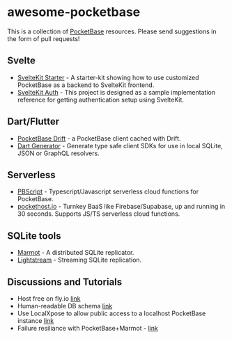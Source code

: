 # awesome-pocketbase

This is a collection of [PocketBase](https://pocketbase.io) resources. Please send suggestions in the form of pull requests!

## Svelte

* [SvelteKit Starter](https://github.com/spinspire/pocketbase-sveltekit-starter) - A starter-kit showing how to use customized PocketBase as a backend to SvelteKit frontend.
* [SvelteKit Auth](https://github.com/danawoodman/sveltekit-auth-example) - This project is designed as a sample implementation reference for getting authentication setup using SvelteKit.

## Dart/Flutter

* [PocketBase Drift](https://github.com/rodydavis/pocketbase_drift) - a PocketBase client cached with Drift.
* [Dart Generator](https://github.com/rodydavis/pocketbase_dart_generator) - Generate type safe client SDKs for use in local SQLite, JSON or GraphQL resolvers.

## Serverless

* [PBScript](https://github.com/benallfree/pbscript) - Typescript/Javascript serverless cloud functions for PocketBase.
* [pockethost.io](https://pockethost.io) - Turnkey BaaS like Firebase/Supabase, up and running in 30 seconds. Supports JS/TS serverless cloud functions.

## SQLite tools

* [Marmot](https://github.com/maxpert/marmot) - A distributed SQLite replicator.
* [Lightstream](https://litestream.io/) - Streaming SQLite replication.

## Discussions and Tutorials

* Host free on fly.io [link](https://github.com/pocketbase/pocketbase/discussions/537)
* Human-readable DB schema [link](https://github.com/pocketbase/pocketbase/discussions/252)
* Use LocalXpose to allow public access to a localhost PocketBase instance [link](https://github.com/gapmiss/expose-database-server-pocketbase/blob/master/Expose%20database%20server%20(PocketBase).md)
* Failure resiliance with PocketBase+Marmot - [link](https://www.youtube.com/watch?v=Zapupe_FREc)
